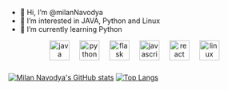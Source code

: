 - 👋 Hi, I’m @milanNavodya
- 👀 I’m interested in JAVA, Python and Linux
- 🌱 I’m currently learning Python

<div align="center">
  <img src="https://cdn.jsdelivr.net/gh/devicons/devicon/icons/java/java-original.svg" height="40" alt="java logo"  />
  <img width="12" />
  <img src="https://cdn.jsdelivr.net/gh/devicons/devicon/icons/python/python-original.svg" height="40" alt="python logo"  />
  <img width="12" />
  <img src="https://cdn.jsdelivr.net/gh/devicons/devicon/icons/flask/flask-original.svg" height="40" alt="flask logo"  />
  <img width="12" />
  <img src="https://cdn.jsdelivr.net/gh/devicons/devicon/icons/javascript/javascript-original.svg" height="40" alt="javascript logo"  />
  <img width="12" />
  <img src="https://cdn.jsdelivr.net/gh/devicons/devicon/icons/react/react-original.svg" height="40" alt="react logo"  />
  <img width="12" />
  <img src="https://cdn.jsdelivr.net/gh/devicons/devicon/icons/linux/linux-original.svg" height="40" alt="linux logo"  />
</div>

###

<!---
milanNavodya/milanNavodya is a ✨ special ✨ repository because its `README.md` (this file) appears on your GitHub profile.
You can click the Preview link to take a look at your changes.
--->
[![Milan Navodya's GitHub stats](https://github-readme-stats.vercel.app/api?username=milanNavodya&show_icons=true&theme=merko&count_private=true)](https://github.com/milanNavodya/github-readme-stats)
[![Top Langs](https://github-readme-stats.vercel.app/api/top-langs/?username=milanNavodya&layout=compact)](https://github.com/milanNavodya/github-readme-stats)
